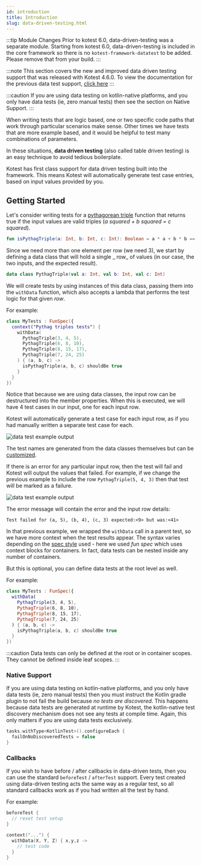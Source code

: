 ```yaml
---
id: introduction
title: Introduction
slug: data-driven-testing.html
---
```


:::tip Module Changes
Prior to kotest 6.0, data-driven-testing was a separate module. Starting from kotest 6.0, data-driven-testing is
included in the core framework so there is no `kotest-framework-datatest` to be added. Please remove that from your build.
:::

:::note
This section covers the new and improved data driven testing support that was released with Kotest 4.6.0.
To view the documentation for the previous data test support, [click here](data_driven_testing_4.2.0.md)
:::

:::caution
If you are using data testing on kotlin-native platforms, and you only have data tests (ie, zero manual tests) then see the section on Native Support.
:::


When writing tests that are logic based, one or two specific code paths that work through particular scenarios make
sense. Other times we have tests that are more example based, and it would be helpful to test many combinations of
parameters.

In these situations, **data driven testing** (also called table driven testing) is an easy technique to avoid tedious
boilerplate.

Kotest has first class support for data driven testing built into the framework.
This means Kotest will automatically generate test case entries, based on input values provided by you.

## Getting Started

Let's consider writing tests for a [pythagorean triple](https://en.wikipedia.org/wiki/Pythagorean_triple) function that
returns true if the input values are valid triples (_a squared + b squared = c squared_).

```kotlin
fun isPythagTriple(a: Int, b: Int, c: Int): Boolean = a * a + b * b == c * c
```

Since we need more than one element per row (we need 3), we start by defining a data class that will hold a single _
row_ of values (in our case, the two inputs, and the expected result).

```kotlin
data class PythagTriple(val a: Int, val b: Int, val c: Int)
```

We will create tests by using instances of this data class, passing them into the `withData` function, which also
accepts a lambda that performs the test logic for that given _row_.

For example:

```kotlin
class MyTests : FunSpec({
  context("Pythag triples tests") {
    withData(
      PythagTriple(3, 4, 5),
      PythagTriple(6, 8, 10),
      PythagTriple(8, 15, 17),
      PythagTriple(7, 24, 25)
    ) { (a, b, c) ->
      isPythagTriple(a, b, c) shouldBe true
    }
  }
})
```

Notice that because we are using data classes, the input row can be destructured into the member properties.
When this is executed, we will have 4 test cases in our input, one for each input row.

Kotest will automatically generate a test case for each input row, as if you had manually written a separate test case
for each.

![data test example output](datatest1.png)

The test names are generated from the data classes themselves but can be [customized](test_names.md).

If there is an error for any particular input row, then the test will fail and Kotest will output the values that
failed. For example, if we change the previous example to include the row `PythagTriple(5, 4, 3)`
then that test will be marked as a failure.

![data test example output](datatest2.png)

The error message will contain the error and the input row details:

`Test failed for (a, 5), (b, 4), (c, 3) expected:<9> but was:<41>`

In that previous example, we wrapped the `withData` call in a parent test, so we have more context when the test results appear.
The syntax varies depending on the [spec style](../styles.md) used - here we used _fun spec_ which uses context blocks for containers.
In fact, data tests can be nested inside any number of containers.

But this is optional, you can define data tests at the root level as well.

For example:

```kotlin
class MyTests : FunSpec({
  withData(
    PythagTriple(3, 4, 5),
    PythagTriple(6, 8, 10),
    PythagTriple(8, 15, 17),
    PythagTriple(7, 24, 25)
  ) { (a, b, c) ->
    isPythagTriple(a, b, c) shouldBe true
  }
})
```

:::caution
Data tests can only be defined at the root or in container scopes. They cannot be defined inside leaf scopes.
:::

### Native Support

If you are using data testing on kotlin-native platforms, and you only have data tests (ie, zero manual tests) then you must instruct
the Kotlin gradle plugin to not fail the build because _no tests are discovered_. This happens because data tests are generated at runtime by Kotest,
the kotlin-native test discovery mechanism does not see any tests at compile time. Again, this only matters if you are using data tests exclusively.

```kotlin
tasks.withType<KotlinTest>().configureEach {
  failOnNoDiscoveredTests = false
}
```

### Callbacks

If you wish to have before / after callbacks in data-driven tests, then you can use the standard `beforeTest`
/ `afterTest` support. Every test created using data-driven testing acts the same way as a regular test, so all standard callbacks work as if
you had written all the test by hand.

For example:

```kotlin
beforeTest {
  // reset test setup
}

context("...") {
  withData(X, Y, Z) { x,y,z ->
    // test code
  }
}
```
